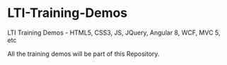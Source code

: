 # LTI-Training-Demos
LTI Training Demos - HTML5, CSS3, JS, JQuery, Angular 8, WCF, MVC 5, etc

All the training demos will be part of this Repository.
